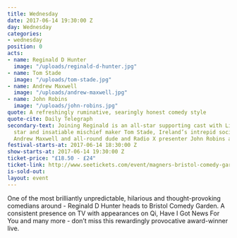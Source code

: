 ```yaml
---
title: Wednesday
date: 2017-06-14 19:30:00 Z
day: Wednesday
categories:
- wednesday
position: 0
acts:
- name: Reginald D Hunter
  image: "/uploads/reginald-d-hunter.jpg"
- name: Tom Stade
  image: "/uploads/tom-stade.jpg"
- name: Andrew Maxwell
  image: "/uploads/andrew-maxwell.jpg"
- name: John Robins
  image: "/uploads/john-robins.jpg"
quote: A refreshingly ruminative, searingly honest comedy style
quote-cite: Daily Telegraph
secondary-text: Joining Reginald is an all-star supporting cast with Live At The Apollo
  star and insatiable mischief maker Tom Stade, Ireland’s intrepid social commentator
  Andrew Maxwell and all-round dude and Radio X presenter John Robins as host.
festival-starts-at: 2017-06-14 18:30:00 Z
show-starts-at: 2017-06-14 19:30:00 Z
ticket-price: "£18.50 - £24"
ticket-link: http://www.seetickets.com/event/magners-bristol-comedy-garden-reginald-d-hunter/big-top-bristol-comedy-garden/973926/
is-sold-out: 
layout: event
---
```


One of the most brilliantly unpredictable, hilarious and thought-provoking comedians around - Reginald D Hunter heads to Bristol Comedy Garden. A consistent presence on TV with appearances on Qi, Have I Got News For You and many more - don’t miss this rewardingly provocative award-winner live.